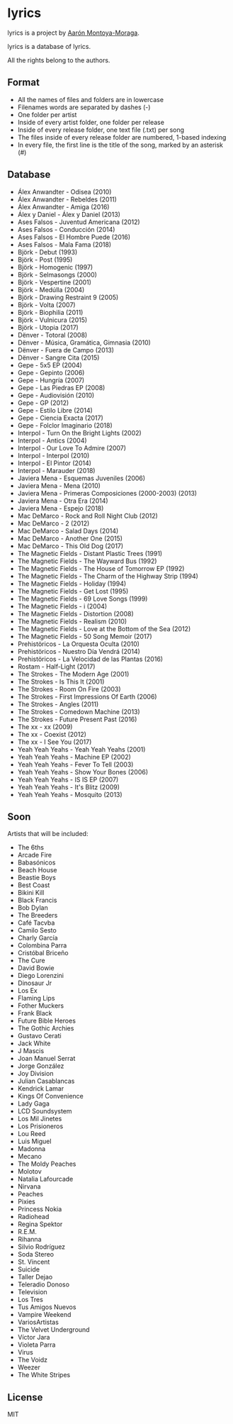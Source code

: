 # lyrics

lyrics is a project by [Aarón Montoya-Moraga](http://montoyamoraga.io/).

lyrics is a database of lyrics.

All the rights belong to the authors.

## Format

* All the names of files and folders are in lowercase
* Filenames words are separated by dashes (-)
* One folder per artist
* Inside of every artist folder, one folder per release
* Inside of every release folder, one text file (.txt) per song
* The files inside of every release folder are numbered, 1-based indexing
* In every file, the first line is the title of the song, marked by an asterisk (#)

## Database

* Álex Anwandter - Odisea (2010)
* Álex Anwandter - Rebeldes (2011)
* Álex Anwandter - Amiga (2016)
* Álex y Daniel - Álex y Daniel (2013)
* Ases Falsos - Juventud Americana (2012)
* Ases Falsos - Conducción (2014)
* Ases Falsos - El Hombre Puede (2016)
* Ases Falsos - Mala Fama (2018)
* Björk - Debut (1993)
* Björk - Post (1995)
* Björk - Homogenic (1997)
* Björk - Selmasongs (2000)
* Björk - Vespertine (2001)
* Björk - Medúlla (2004)
* Björk - Drawing Restraint 9 (2005)
* Björk - Volta (2007)
* Björk - Biophilia (2011)
* Björk - Vulnicura (2015)
* Björk - Utopia (2017)
* Dënver - Totoral (2008)
* Dënver - Música, Gramática, Gimnasia (2010)
* Dënver - Fuera de Campo (2013)
* Dënver - Sangre Cita (2015)
* Gepe - 5x5 EP (2004)
* Gepe - Gepinto (2006)
* Gepe - Hungría (2007)
* Gepe - Las Piedras EP (2008)
* Gepe - Audiovisión (2010)
* Gepe - GP (2012)
* Gepe - Estilo Libre (2014)
* Gepe - Ciencia Exacta (2017)
* Gepe - Folclor Imaginario (2018)
* Interpol - Turn On the Bright Lights (2002)
* Interpol - Antics (2004)
* Interpol - Our Love To Admire (2007)
* Interpol - Interpol (2010)
* Interpol - El Pintor (2014)
* Interpol - Marauder (2018)
* Javiera Mena - Esquemas Juveniles (2006)
* Javiera Mena - Mena (2010)
* Javiera Mena - Primeras Composiciones (2000-2003) (2013)
* Javiera Mena - Otra Era (2014)
* Javiera Mena - Espejo (2018)
* Mac DeMarco - Rock and Roll Night Club (2012)
* Mac DeMarco - 2 (2012)
* Mac DeMarco - Salad Days (2014)
* Mac DeMarco - Another One (2015)
* Mac DeMarco - This Old Dog (2017)
* The Magnetic Fields - Distant Plastic Trees (1991)
* The Magnetic Fields - The Wayward Bus (1992)
* The Magnetic Fields - The House of Tomorrow EP (1992)
* The Magnetic Fields - The Charm of the Highway Strip (1994)
* The Magnetic Fields - Holiday (1994)
* The Magnetic Fields - Get Lost (1995)
* The Magnetic Fields - 69 Love Songs (1999)
* The Magnetic Fields - i (2004)
* The Magnetic Fields - Distortion (2008)
* The Magnetic Fields - Realism (2010)
* The Magnetic Fields - Love at the Bottom of the Sea (2012)
* The Magnetic Fields - 50 Song Memoir (2017)
* Prehistöricos - La Orquesta Oculta (2010)
* Prehistöricos - Nuestro Día Vendrá (2014)
* Prehistöricos - La Velocidad de las Plantas (2016)
* Rostam - Half-Light (2017)
* The Strokes - The Modern Age (2001)
* The Strokes - Is This It (2001)
* The Strokes - Room On Fire (2003)
* The Strokes - First Impressions Of Earth (2006)
* The Strokes - Angles (2011)
* The Strokes - Comedown Machine (2013)
* The Strokes - Future Present Past (2016)
* The xx - xx (2009)
* The xx - Coexist (2012)
* The xx - I See You (2017)
* Yeah Yeah Yeahs - Yeah Yeah Yeahs (2001)
* Yeah Yeah Yeahs - Machine EP (2002)
* Yeah Yeah Yeahs - Fever To Tell (2003)
* Yeah Yeah Yeahs - Show Your Bones (2006)
* Yeah Yeah Yeahs - IS IS EP (2007)
* Yeah Yeah Yeahs - It's Blitz (2009)
* Yeah Yeah Yeahs - Mosquito (2013)

## Soon

Artists that will be included:

* The 6ths
* Arcade Fire
* Babasónicos
* Beach House
* Beastie Boys
* Best Coast
* Bikini Kill
* Black Francis
* Bob Dylan
* The Breeders
* Café Tacvba
* Camilo Sesto
* Charly García
* Colombina Parra
* Cristóbal Briceño
* The Cure
* David Bowie
* Diego Lorenzini
* Dinosaur Jr
* Los Ex
* Flaming Lips
* Fother Muckers
* Frank Black
* Future Bible Heroes
* The Gothic Archies
* Gustavo Cerati
* Jack White
* J Mascis
* Joan Manuel Serrat
* Jorge González
* Joy Division
* Julian Casablancas
* Kendrick Lamar
* Kings Of Convenience
* Lady Gaga
* LCD Soundsystem
* Los Mil Jinetes
* Los Prisioneros
* Lou Reed
* Luis Miguel
* Madonna
* Mecano
* The Moldy Peaches
* Molotov
* Natalia Lafourcade
* Nirvana
* Peaches
* Pixies
* Princess Nokia
* Radiohead
* Regina Spektor
* R.E.M.
* Rihanna
* Silvio Rodríguez
* Soda Stereo
* St. Vincent
* Suicide
* Taller Dejao
* Teleradio Donoso
* Television
* Los Tres
* Tus Amigos Nuevos
* Vampire Weekend
* VariosArtistas
* The Velvet Underground
* Víctor Jara
* Violeta Parra
* Virus
* The Voidz
* Weezer
* The White Stripes

## License

MIT
